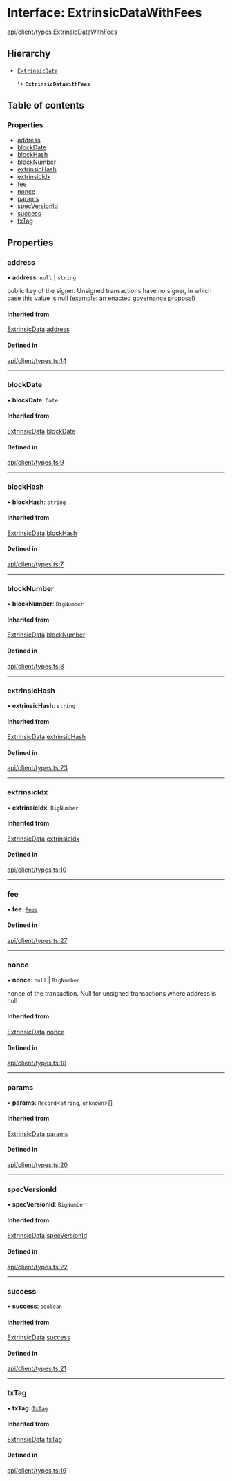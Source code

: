# Interface: ExtrinsicDataWithFees

[api/client/types](../wiki/api.client.types).ExtrinsicDataWithFees

## Hierarchy

- [`ExtrinsicData`](../wiki/api.client.types.ExtrinsicData)

  ↳ **`ExtrinsicDataWithFees`**

## Table of contents

### Properties

- [address](../wiki/api.client.types.ExtrinsicDataWithFees#address)
- [blockDate](../wiki/api.client.types.ExtrinsicDataWithFees#blockdate)
- [blockHash](../wiki/api.client.types.ExtrinsicDataWithFees#blockhash)
- [blockNumber](../wiki/api.client.types.ExtrinsicDataWithFees#blocknumber)
- [extrinsicHash](../wiki/api.client.types.ExtrinsicDataWithFees#extrinsichash)
- [extrinsicIdx](../wiki/api.client.types.ExtrinsicDataWithFees#extrinsicidx)
- [fee](../wiki/api.client.types.ExtrinsicDataWithFees#fee)
- [nonce](../wiki/api.client.types.ExtrinsicDataWithFees#nonce)
- [params](../wiki/api.client.types.ExtrinsicDataWithFees#params)
- [specVersionId](../wiki/api.client.types.ExtrinsicDataWithFees#specversionid)
- [success](../wiki/api.client.types.ExtrinsicDataWithFees#success)
- [txTag](../wiki/api.client.types.ExtrinsicDataWithFees#txtag)

## Properties

### address

• **address**: ``null`` \| `string`

public key of the signer. Unsigned transactions have no signer, in which case this value is null (example: an enacted governance proposal)

#### Inherited from

[ExtrinsicData](../wiki/api.client.types.ExtrinsicData).[address](../wiki/api.client.types.ExtrinsicData#address)

#### Defined in

[api/client/types.ts:14](https://github.com/PolymeshAssociation/polymesh-sdk/blob/fe2e6dd1/src/api/client/types.ts#L14)

___

### blockDate

• **blockDate**: `Date`

#### Inherited from

[ExtrinsicData](../wiki/api.client.types.ExtrinsicData).[blockDate](../wiki/api.client.types.ExtrinsicData#blockdate)

#### Defined in

[api/client/types.ts:9](https://github.com/PolymeshAssociation/polymesh-sdk/blob/fe2e6dd1/src/api/client/types.ts#L9)

___

### blockHash

• **blockHash**: `string`

#### Inherited from

[ExtrinsicData](../wiki/api.client.types.ExtrinsicData).[blockHash](../wiki/api.client.types.ExtrinsicData#blockhash)

#### Defined in

[api/client/types.ts:7](https://github.com/PolymeshAssociation/polymesh-sdk/blob/fe2e6dd1/src/api/client/types.ts#L7)

___

### blockNumber

• **blockNumber**: `BigNumber`

#### Inherited from

[ExtrinsicData](../wiki/api.client.types.ExtrinsicData).[blockNumber](../wiki/api.client.types.ExtrinsicData#blocknumber)

#### Defined in

[api/client/types.ts:8](https://github.com/PolymeshAssociation/polymesh-sdk/blob/fe2e6dd1/src/api/client/types.ts#L8)

___

### extrinsicHash

• **extrinsicHash**: `string`

#### Inherited from

[ExtrinsicData](../wiki/api.client.types.ExtrinsicData).[extrinsicHash](../wiki/api.client.types.ExtrinsicData#extrinsichash)

#### Defined in

[api/client/types.ts:23](https://github.com/PolymeshAssociation/polymesh-sdk/blob/fe2e6dd1/src/api/client/types.ts#L23)

___

### extrinsicIdx

• **extrinsicIdx**: `BigNumber`

#### Inherited from

[ExtrinsicData](../wiki/api.client.types.ExtrinsicData).[extrinsicIdx](../wiki/api.client.types.ExtrinsicData#extrinsicidx)

#### Defined in

[api/client/types.ts:10](https://github.com/PolymeshAssociation/polymesh-sdk/blob/fe2e6dd1/src/api/client/types.ts#L10)

___

### fee

• **fee**: [`Fees`](../wiki/api.client.types.Fees)

#### Defined in

[api/client/types.ts:27](https://github.com/PolymeshAssociation/polymesh-sdk/blob/fe2e6dd1/src/api/client/types.ts#L27)

___

### nonce

• **nonce**: ``null`` \| `BigNumber`

nonce of the transaction. Null for unsigned transactions where address is null

#### Inherited from

[ExtrinsicData](../wiki/api.client.types.ExtrinsicData).[nonce](../wiki/api.client.types.ExtrinsicData#nonce)

#### Defined in

[api/client/types.ts:18](https://github.com/PolymeshAssociation/polymesh-sdk/blob/fe2e6dd1/src/api/client/types.ts#L18)

___

### params

• **params**: `Record`\<`string`, `unknown`\>[]

#### Inherited from

[ExtrinsicData](../wiki/api.client.types.ExtrinsicData).[params](../wiki/api.client.types.ExtrinsicData#params)

#### Defined in

[api/client/types.ts:20](https://github.com/PolymeshAssociation/polymesh-sdk/blob/fe2e6dd1/src/api/client/types.ts#L20)

___

### specVersionId

• **specVersionId**: `BigNumber`

#### Inherited from

[ExtrinsicData](../wiki/api.client.types.ExtrinsicData).[specVersionId](../wiki/api.client.types.ExtrinsicData#specversionid)

#### Defined in

[api/client/types.ts:22](https://github.com/PolymeshAssociation/polymesh-sdk/blob/fe2e6dd1/src/api/client/types.ts#L22)

___

### success

• **success**: `boolean`

#### Inherited from

[ExtrinsicData](../wiki/api.client.types.ExtrinsicData).[success](../wiki/api.client.types.ExtrinsicData#success)

#### Defined in

[api/client/types.ts:21](https://github.com/PolymeshAssociation/polymesh-sdk/blob/fe2e6dd1/src/api/client/types.ts#L21)

___

### txTag

• **txTag**: [`TxTag`](../wiki/generated.types#txtag)

#### Inherited from

[ExtrinsicData](../wiki/api.client.types.ExtrinsicData).[txTag](../wiki/api.client.types.ExtrinsicData#txtag)

#### Defined in

[api/client/types.ts:19](https://github.com/PolymeshAssociation/polymesh-sdk/blob/fe2e6dd1/src/api/client/types.ts#L19)
